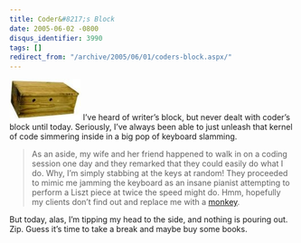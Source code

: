 ```yaml
---
title: Coder&#8217;s Block
date: 2005-06-02 -0800
disqus_identifier: 3990
tags: []
redirect_from: "/archive/2005/06/01/coders-block.aspx/"
---
```


![block](/images/block.jpg) I’ve heard of writer’s block, but never
dealt with coder’s block until today. Seriously, I’ve always been able
to just unleash that kernel of code simmering inside in a big pop of
keyboard slamming.

> As an aside, my wife and her friend happened to walk in on a coding
> session one day and they remarked that they could easily do what I do.
> Why, I’m simply stabbing at the keys at random! They proceeded to
> mimic me jamming the keyboard as an insane pianist attempting to
> perform a Liszt piece at twice the speed might do. Hmm, hopefully my
> clients don’t find out and replace me with a
> [monkey](http://www.newtechusa.com/ppi/main.asp).

But today, alas, I’m tipping my head to the side, and nothing is pouring
out. Zip. Guess it’s time to take a break and maybe buy some books.

